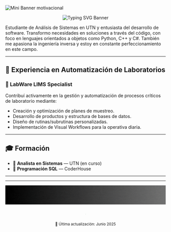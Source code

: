<p align="Left">
  <img src="https://capsule-render.vercel.app/api?type=speech&height=60&fontSize=16&color=74ACDF,FFFFFF,FFD100,74ACDF&sectionColor=f0f0f0&text=Programando%20el%20mañana,%20innovando%20el%20hoy.&animation=blinking&fontColor=FFFFFF" alt="Mini Banner motivacional"/>
</p>


<div align="Center">
  <img src="https://readme-typing-svg.demolab.com?font=Fira+Code&size=22&pause=1000&color=74ACDF&width=800&height=35&lines=Nombre:+Facundo+%20+Martin+Moriconi;Desarrollador+Python,+LIMS+y+Domotica;Integrando+tecnologia+legacy+a+LIMS+modernos;Automatizando+procesos+de+laboratorios" alt="Typing SVG Banner" />
</div>




<p align="Left">
Estudiante de Análisis de Sistemas en UTN y entusiasta del desarrollo de software. Transformo necesidades en soluciones a través del código, con foco en lenguajes orientados a objetos como Python, C++ y C#. También me apasiona la ingeniería inversa y estoy en constante perfeccionamiento en este campo.
</p>

---

## 🚀 Experiencia en Automatización de Laboratorios

### 🧪 LabWare LIMS Specialist

Contribuí activamente en la gestión y automatización de procesos críticos de laboratorio mediante:

- Creación y optimización de planes de muestreo.
- Desarrollo de productos y estructura de bases de datos.
- Diseño de rutinas/subrutinas personalizadas.
- Implementación de Visual Workflows para la operativa diaria.

---

## 🎓 Formación

- 📘 **Analista en Sistemas** — UTN (en curso)  
- 🧾 **Programación SQL** — CoderHouse

---


---
<p align="center">
  <img src="https://github.com/FacundoM22/FacundoM22/blob/main/PYTHON.gif?raw=true" alt="Banner Final Python" width="700" height="60"/>
</p>



<p align="center">
  <span style="zoom: 0.005;">
    <a href="https://www.linkedin.com/in/facundo-martin-moriconi-3581a11aa/">
      <img src="https://img.shields.io/badge/LinkedIn-0077B5?style=for-the-badge&logo=linkedin&logoColor=white"/>
    </a>
    <a href="mailto:facundomoriconi.code@gmail.com">
      <img src="https://img.shields.io/badge/Email-D14836?style=for-the-badge&logo=gmail&logoColor=white"/>
    </a>
  </span>
</p>

<p align="center">
  <sub>📅 Última actualización: Junio 2025</sub>
</p>
